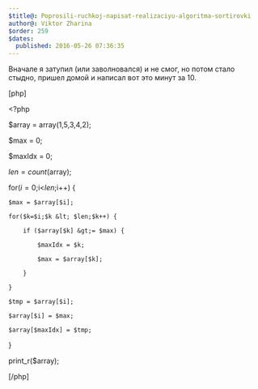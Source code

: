 ```yaml
---
$title@: Poprosili-ruchkoj-napisat-realizaciyu-algoritma-sortirovki
author@: Viktor Zharina
$order: 259
$dates:
  published: 2016-05-26 07:36:35
---
```

Вначале я затупил (или заволновался) и не смог, но потом стало стыдно, пришел домой и написал вот это минут за 10.



[php]

&lt;?php

$array = array(1,5,3,4,2);

              

$max = 0;    

$maxIdx = 0;

$len = count($array);



for($i=0;$i&lt;$len;$i++) {

    $max = $array[$i];

    for($k=$i;$k &lt; $len;$k++) {

        if ($array[$k] &gt;= $max) {

            $maxIdx = $k;

            $max = $array[$k];

        }

    }

    $tmp = $array[$i];

    $array[$i] = $max;

    $array[$maxIdx] = $tmp;

}



print_r($array);

[/php]